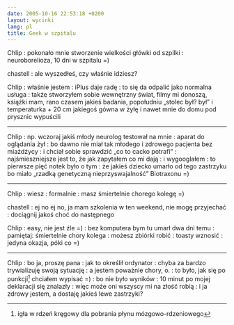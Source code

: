 ```yaml
---
date: 2005-10-16 22:53:18 +0200
layout: wycinki
lang: pl
title: Geek w szpitalu
---
```


Chlip
: pokonało mnie stworzenie wielkości główki od szpilki
: neuroborelioza, 10 dni w szpitalu =)

chastell
: ale wyszedłeś, czy właśnie idziesz?

Chlip
: właśnie jestem
: iPlus daje radę
: to się da odpalić jako normalna usługa
: także stworzyłem sobie wewnętrzny świat, filmy mi donoszą, książki mam, rano czasem jakieś badania, popołudniu „stolec był? był” i temperaturka + 20 cm jakiegoś gówna w żyłę i nawet mnie do domu pod prysznic wypuścili

---

Chlip
: np. wczoraj jakiś młody neurolog testował na mnie
: aparat do oglądania żył
: bo dawno nie miał tak młodego i zdrowego pacjenta bez miażdżycy
: i chciał sobie sprawdzić „co to cacko potrafi”
: najśmieszniejsze jest to, że jak zapytałem co mi dają
: i wygooglałem
: to pierwsze pięć notek było o tym
: że jakieś dziecko umarło od tego zastrzyku bo miało „rzadką genetyczną nieprzyswajalność” Biotraxonu =)

---

Chlip
: wiesz
: formalnie
: masz śmiertelnie chorego kolegę =)

chastell
: ej no ej no, ja mam szkolenia w ten weekend, nie mogę przyjechać
: dociągnij jakoś choć do następnego

Chlip
: easy, nie jest źle =)
: bez komputera bym tu umarł dwa dni temu
: pamiętaj: śmiertelnie chory kolega
: możesz zbiórki robić
: toasty wznosić
: jedyna okazja, póki co =)

---

Chlip
: bo ja, proszę pana
: jak to określił ordynator
: chyba za bardzo trywializuję swoją sytuację
: a jestem poważnie chory, o.
: to było, jak się po punkcji[^1] chciałem wypisać =)
: bo nie było wyników
: 10 minut po mojej deklaracji się znalazły
: więc może oni wszyscy mi na złość robią
: i ja zdrowy jestem, a dostaję jakieś lewe zastrzyki?

[^1]: igła w rdzeń kręgowy dla pobrania płynu mózgowo-rdzeniowego
